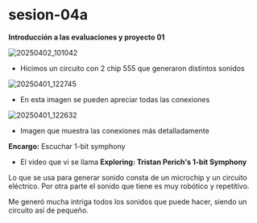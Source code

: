 # sesion-04a

**Introducción a las evaluaciones y proyecto 01**

![20250402_101042](https://github.com/user-attachments/assets/8ae4eef2-b34e-4d0a-af40-c8b348344fc1)

 - Hicimos un circuito con 2 chip 555 que generaron distintos sonidos

![20250401_122745](https://github.com/user-attachments/assets/7cb12aaa-10c8-4d84-b67f-12ab215e60b0)

 - En esta imagen se pueden apreciar todas las conexiones

![20250401_122632](https://github.com/user-attachments/assets/82d1676e-8660-4594-93b2-a89a0caed084)

 - Imagen que muestra las conexiones más detalladamente

**Encargo:** Escuchar 1-bit symphony

 - El video que vi se llama **Exploring: Tristan Perich's 1-bit Symphony**

Lo que se usa para generar sonido consta de un microchip y un circuito eléctrico. Por otra parte el sonido que tiene es muy robótico y repetitivo.

Me generó mucha intriga todos los sonidos que puede hacer, siendo un circuito así de pequeño.
